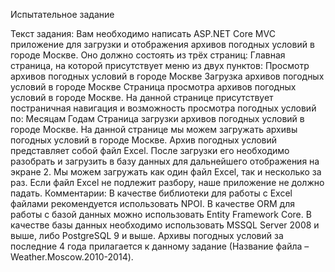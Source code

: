 Испытательное задание

Текст задания:
Вам необходимо написать ASP.NET Core MVC приложение для загрузки и отображения архивов погодных условий в городе Москве. Оно должно состоять из трёх страниц:
Главная страница, на которой присутствует меню из двух пунктов:
Просмотр архивов погодных условий в городе Москве
Загрузка архивов погодных условий в городе Москве
Страница просмотра архивов погодных условий в городе Москве. На данной странице присутствует постраничная навигация и возможность просмотра погодных условий по:
Месяцам
Годам
Страница загрузки архивов погодных условий в городе Москве. На данной странице мы можем загружать архивы погодных условий в городе Москве. Архив погодных условий представляет собой файл Excel. После загрузки его необходимо разобрать и загрузить в базу данных для дальнейшего отображения на экране 2. Мы можем загружать как один файл Excel, так и несколько за раз. Если файл Excel не подлежит разбору, наше приложение не должно падать.
Комментарии:
В качестве библиотеки для работы с Excel файлами рекомендуется использовать NPOI.
В качестве ORM для работы с базой данных можно использовать Entity Framework Core.
В качестве базы данных необходимо использовать MSSQL Server 2008 и выше, либо PostgreSQL 9 и выше.
Архивы погодных условий за последние 4 года прилагается к данному задание (Название файла – Weather.Moscow.2010-2014).
